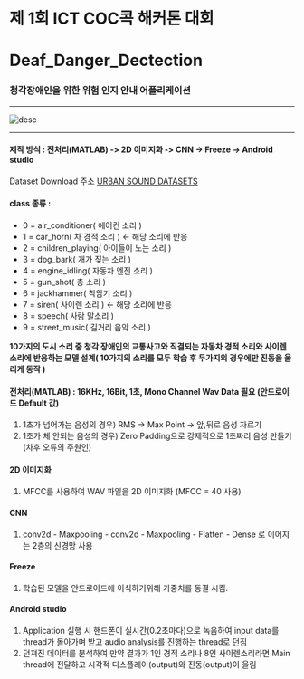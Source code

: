 # 제 1회 ICT COC콕 해커톤 대회 

# Deaf_Danger_Dectection
### 청각장애인을 위한 위험 인지 안내 어플리케이션

------------------------

![desc](https://user-images.githubusercontent.com/48959435/64043394-45a21700-cb9f-11e9-938e-f6e2937993f8.JPG)

------------------------

#### 제작 방식 : 전처리(MATLAB) -> 2D 이미지화 -> CNN -> Freeze -> Android studio

Dataset Download 주소
[URBAN SOUND DATASETS](https://urbansounddataset.weebly.com/urbansound8k.html)

#### class 종류 : 
* 0 = air_conditioner( 에어컨 소리 )
* 1 = car_horn( 차 경적 소리 ) <- 해당 소리에 반응
* 2 = children_playing( 아이들이 노는 소리 )
* 3 = dog_bark( 개가 짖는 소리 )
* 4 = engine_idling( 자동차 엔진 소리 ) 
* 5 = gun_shot( 총 소리 ) 
* 6 = jackhammer( 착암기 소리 )
* 7 = siren( 사이렌 소리 ) <- 해당 소리에 반응
* 8 = speech( 사람 말소리 )
* 9 = street_music( 길거리 음악 소리 )

**10가지의 도시 소리 중 청각 장애인의 교통사고와 직결되는 자동차 경적 소리와 사이렌 소리에 반응하는 모델 설계( 10가지의 소리를 모두 학습 후 두가지의 경우에만 진동을 울리게 동작 )**

#### 전처리(MATLAB) : 16KHz, 16Bit, 1초, Mono Channel Wav Data 필요 (안드로이드 Default 값)
1. 1초가 넘어가는 음성의 경우) RMS -> Max Point -> 앞,뒤로 음성 자르기
2. 1초가 체 안되는 음성의 경우) Zero Padding으로 강제적으로 1초짜리 음성 만들기 (차후 오류의 주원인)

#### 2D 이미지화
1. MFCC를 사용하여 WAV 파일을 2D 이미지화 (MFCC = 40 사용)

#### CNN
1. conv2d - Maxpooling - conv2d - Maxpooling - Flatten - Dense 로 이어지는 2층의 신경망 사용

#### Freeze
1. 학습된 모델을 안드로이드에 이식하기위해 가중치를 동결 시킴.

#### Android studio
1. Application 실행 시 핸드폰이 실시간(0.2초마다)으로 녹음하여 input data를 thread가 돌아가며 받고 audio analysis를 진행하는 thread로 던짐
2. 던져진 데이터를 분석하여 만약 결과가 1인 경적 소리나 8인 사이렌소리라면 Main thread에 전달하고 시각적 디스플레이(output)와 진동(output)이 울림

